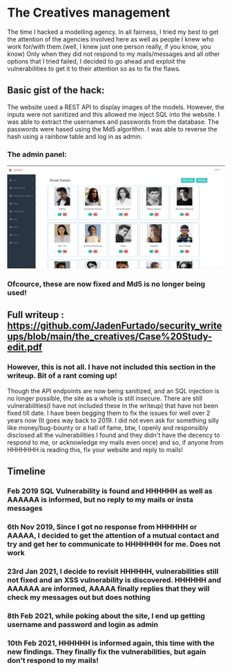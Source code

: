 # The Creatives management

The time I hacked a modelling agency. In all fairness, I tried my best to get the attention of the agencies involved here as well as people I knew who work for/with them.(well, I knew just one person really, if you know, you know) 
Only when they did not respond to my mails/messages and all other options that I tried failed, I decided to go ahead and exploit the vulnerabilities to get it to their attention so as to fix the flaws.

## Basic gist of the hack:
The website used a REST API to display images of the models. However, the inputs were not sanitized and this allowed me inject SQL into the website. I was able to extract the usernames and passwords from the database. The passwords were hased using the Md5 algorithm. I was able to reverse the hash using a rainbow table and log in as admin. 

### The admin panel:

<img src="https://github.com/JadenFurtado/security_writeups/blob/main/the_creatives/admin.jpg" />

### Ofcource, these are now fixed and Md5 is no longer being used!

## Full writeup : https://github.com/JadenFurtado/security_writeups/blob/main/the_creatives/Case%20Study-edit.pdf

### However, this is not all. I have not included this section in the writeup. Bit of a rant coming up!

Though the API endpoints are now being sanitized, and an SQL injection is no longer possible, the site as a whole is still insecure. There are still vulnerabilities(I have not included these in the writeup) that have not been fixed till date. I have been begging them to fix the issues for well over 2 years now (It goes way back to 2019. I did not even ask for something silly like money/bug-bounty or a hall of fame, btw, I openly and responsibly disclosed all the vulnerabilities I found and they didn't have the decency to respond to me, or acknowledge my mails even once) and so, if anyone from HHHHHHH is reading this, fix your website and reply to mails!

## Timeline

### Feb 2019 SQL Vulnerability is found and HHHHHH as well as AAAAAA is informed, but no reply to my mails or insta messages
### 6th Nov 2019, Since I got no response from HHHHHH or AAAAA, I decided to get the attention of a mutual contact and try and get her to communicate to HHHHHHH for me. Does not work
### 23rd Jan 2021, I decide to revisit HHHHHH, vulnerabilities still not fixed and an XSS vulnerability is discovered. HHHHHH and AAAAAA are informed, AAAAA finally replies that they will check my messages out but does nothing
### 8th Feb 2021, while poking about the site, I end up getting username and password and login as admin
### 10th Feb 2021, HHHHHH is informed again, this time with the new findings. They finally fix the vulnerabilities, but again don't respond to my mails!
